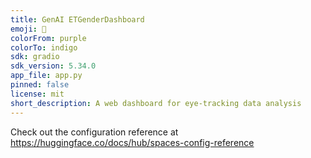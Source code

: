 ```yaml
---
title: GenAI ETGenderDashboard
emoji: 🦀
colorFrom: purple
colorTo: indigo
sdk: gradio
sdk_version: 5.34.0
app_file: app.py
pinned: false
license: mit
short_description: A web dashboard for eye-tracking data analysis
---
```


Check out the configuration reference at https://huggingface.co/docs/hub/spaces-config-reference
